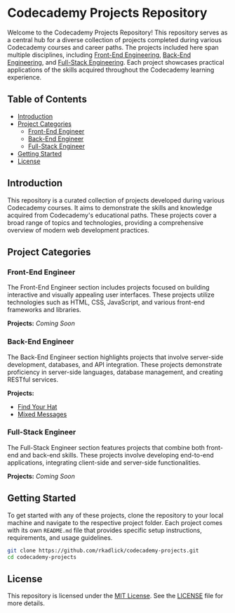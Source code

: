 # Codecademy Projects Repository

Welcome to the Codecademy Projects Repository! This repository serves as a central hub for a diverse collection of projects completed during various Codecademy courses and career paths. The projects included here span multiple disciplines, including [Front-End Engineering](https://www.codecademy.com/career-journey/front-end-engineer), [Back-End Engineering](https://www.codecademy.com/career-journey/back-end-engineer), and [Full-Stack Engineering](https://www.codecademy.com/career-journey/full-stack-engineer). Each project showcases practical applications of the skills acquired throughout the Codecademy learning experience.

## Table of Contents

- [Introduction](#introduction)
- [Project Categories](#project-categories)
  - [Front-End Engineer](#front-end-engineer)
  - [Back-End Engineer](#back-end-engineer)
  - [Full-Stack Engineer](#full-stack-engineer)
- [Getting Started](#getting-started)
- [License](#license)

## Introduction

This repository is a curated collection of projects developed during various Codecademy courses. It aims to demonstrate the skills and knowledge acquired from Codecademy's educational paths. These projects cover a broad range of topics and technologies, providing a comprehensive overview of modern web development practices.

## Project Categories

### Front-End Engineer

The Front-End Engineer section includes projects focused on building interactive and visually appealing user interfaces. These projects utilize technologies such as HTML, CSS, JavaScript, and various front-end frameworks and libraries.

**Projects:**
*Coming Soon*

### Back-End Engineer

The Back-End Engineer section highlights projects that involve server-side development, databases, and API integration. These projects demonstrate proficiency in server-side languages, database management, and creating RESTful services.

**Projects:**
- [Find Your Hat](./BackEndEngineer/FindYourHat/)
- [Mixed Messages](./BackEndEngineer/MixedMessages/)

### Full-Stack Engineer

The Full-Stack Engineer section features projects that combine both front-end and back-end skills. These projects involve developing end-to-end applications, integrating client-side and server-side functionalities.

**Projects:**
*Coming Soon*

## Getting Started

To get started with any of these projects, clone the repository to your local machine and navigate to the respective project folder. Each project comes with its own `README.md` file that provides specific setup instructions, requirements, and usage guidelines.

```bash
git clone https://github.com/rkadlick/codecademy-projects.git
cd codecademy-projects
```

## License

This repository is licensed under the [MIT License](LICENSE). See the [LICENSE](LICENSE) file for more details.
